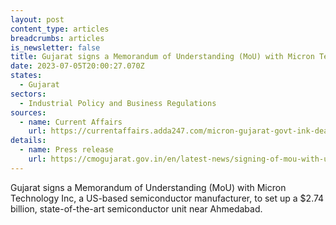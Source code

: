 ```yaml
---
layout: post
content_type: articles
breadcrumbs: articles
is_newsletter: false
title: Gujarat signs a Memorandum of Understanding (MoU) with Micron Technology Inc
date: 2023-07-05T20:00:27.070Z
states:
  - Gujarat
sectors:
  - Industrial Policy and Business Regulations
sources:
  - name: Current Affairs
    url: https://currentaffairs.adda247.com/micron-gujarat-govt-ink-deal-to-set-up-semiconductor-plant/
details:
  - name: Press release
    url: https://cmogujarat.gov.in/en/latest-news/signing-of-mou-with-us-chip-maker-micron-in-the-presence-of-cm-union-minister-at-gandhinagar/
---
```

Gujarat signs a Memorandum of Understanding (MoU) with Micron Technology Inc, a US-based semiconductor manufacturer, to set up a $2.74 billion, state-of-the-art semiconductor unit near Ahmedabad.
